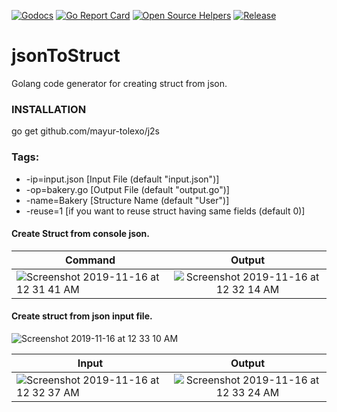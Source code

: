 [![Godocs](https://img.shields.io/badge/golang-documentation-blue.svg)](https://www.godoc.org/github.com/mayur-tolexo/j2s)
[![Go Report Card](https://goreportcard.com/badge/github.com/mayur-tolexo/j2s)](https://goreportcard.com/report/github.com/mayur-tolexo/j2s)
[![Open Source Helpers](https://www.codetriage.com/mayur-tolexo/sworker/badges/users.svg)](https://www.codetriage.com/mayur-tolexo/j2s)
[![Release](https://img.shields.io/github/release/mayur-tolexo/sworker.svg?style=flat-square)](https://github.com/mayur-tolexo/j2s/releases)

# jsonToStruct
Golang code generator for creating struct from json.

### INSTALLATION
go get github.com/mayur-tolexo/j2s

### Tags:
  - -ip=input.json [Input File (default "input.json")]
  - -op=bakery.go [Output File (default "output.go")]
  - -name=Bakery [Structure Name (default "User")]
  - -reuse=1 [if you want to reuse struct having same fields (default 0)]

#### Create Struct from console json.
| Command        | Output           |
| ------------- |:-------------:|
|![Screenshot 2019-11-16 at 12 31 41 AM](https://user-images.githubusercontent.com/20511920/68968935-bf928580-0809-11ea-8249-f3f91503ea4d.png)| ![Screenshot 2019-11-16 at 12 32 14 AM](https://user-images.githubusercontent.com/20511920/68968979-d9cc6380-0809-11ea-89ef-35942637395f.png) |






#### Create struct from json input file.
![Screenshot 2019-11-16 at 12 33 10 AM](https://user-images.githubusercontent.com/20511920/68968551-ddabb600-0808-11ea-84e7-2c54fbc5aef0.png)

| Input        | Output         |
| ------------- |:-------------:|
| ![Screenshot 2019-11-16 at 12 32 37 AM](https://user-images.githubusercontent.com/20511920/68968647-1ea3ca80-0809-11ea-961b-d3fc926d0252.png)| ![Screenshot 2019-11-16 at 12 33 24 AM](https://user-images.githubusercontent.com/20511920/68968696-3da25c80-0809-11ea-9c9d-0a0191244f55.png) |
